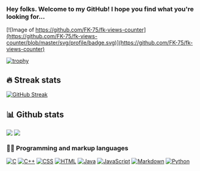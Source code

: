 ### Hey folks. Welcome to my GitHub! I hope you find what you're looking for...

[![Image of https://github.com/FK-75/fk-views-counter](https://github.com/FK-75/fk-views-counter/blob/master/svg/profile/badge.svg)](https://github.com/FK-75/fk-views-counter)

[![trophy](https://github-profile-trophy.vercel.app/?username=FK-75&theme=onedark&no-bg=false&count_private=true)](https://github.com/MattyTheHacker/FK-75)

## 🔥 Streak stats
[![GitHub Streak](https://github-readme-streak-stats.herokuapp.com/?user=FK-75&theme=midnight-purple)](https://git.io/streak-stats)


## 📊 Github stats

<img align="center" src="https://github-readme-stats.vercel.app/api?username=FK-75&show_icons=true&theme=midnight-purple&include_all_commits=true"/>

<!--![willianrod's wakatime stats](https://github-readme-stats.vercel.app/api/wakatime?username=FK-75&theme=midnight-purple) -->

<img align="center" src="https://github-readme-stats.vercel.app/api/top-langs/?username=FK-75&theme=midnight-purple&layout=compact&langs_count=10"/>

### 👨‍💻 Programming and markup languages

<p>
    <a href="https://github.com/search?q=user%3AFK-75+language%3Ac"><img alt="C" src="https://custom-icon-badges.herokuapp.com/badge/C-03599C.svg?logo=c-in-hexagon&logoColor=white"></a>
    <a href="https://github.com/search?q=user%3AFK-75+language%3Acpp"><img alt="C++" src="https://custom-icon-badges.herokuapp.com/badge/C++-9C033A.svg?logo=cpp2&logoColor=white"></a>
    <a href="https://github.com/search?q=user%3AFK-75+language%3Acss"><img alt="CSS" src="https://img.shields.io/badge/CSS-1572B6.svg?logo=css3&logoColor=white"></a>
    <a href="https://github.com/search?q=user%3AFK-75+language%3Ahtml"><img alt="HTML" src="https://img.shields.io/badge/HTML-E34F26.svg?logo=html5&logoColor=white"></a>
    <a href="https://github.com/search?q=user%3AFK-75+language%3Ajava"><img alt="Java" src="https://img.shields.io/badge/Java-007396.svg?logo=java&logoColor=white"></a>
    <a href="https://github.com/search?q=user%3AFK-75+language%3Ajavascript"><img alt="JavaScript" src="https://img.shields.io/badge/JavaScript-F7DF1E.svg?logo=javascript&logoColor=black"></a>
    <a href="https://github.com/search?q=user%3AFK-75+language%3Amarkdown"><img alt="Markdown" src="https://img.shields.io/badge/Markdown-000000.svg?logo=markdown&logoColor=white"></a>
    <a href="https://github.com/search?q=user%3AFK-75+language%3Apython"><img alt="Python" src="https://img.shields.io/badge/Python-14354C.svg?logo=python&logoColor=white"></a>
</p>

